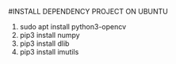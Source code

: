 #INSTALL DEPENDENCY PROJECT ON UBUNTU </br>
1. sudo apt install python3-opencv </br>
2. pip3 install numpy
3. pip3 install dlib </br>
4. pip3 install imutils


